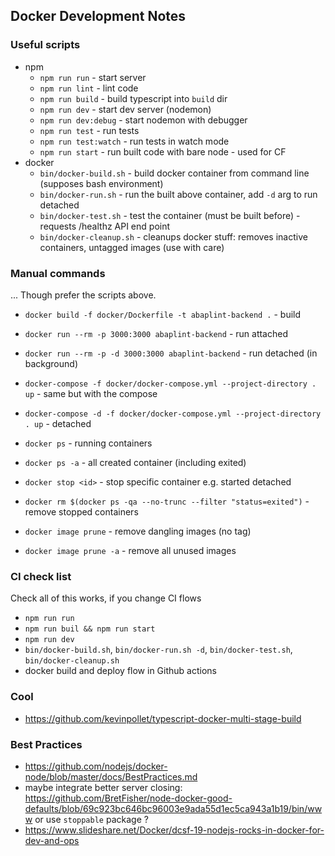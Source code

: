 ## Docker Development Notes

### Useful scripts

- npm
  - `npm run run` - start server
  - `npm run lint` - lint code
  - `npm run build` - build typescript into `build` dir
  - `npm run dev` - start dev server (nodemon)
  - `npm run dev:debug` - start nodemon with debugger
  - `npm run test` - run tests
  - `npm run test:watch` - run tests in watch mode
  - `npm run start` - run built code with bare node - used for CF
- docker
  - `bin/docker-build.sh` - build docker container from command line (supposes bash environment)
  - `bin/docker-run.sh` - run the built above container, add `-d` arg to run detached
  - `bin/docker-test.sh` - test the container (must be built before) - requests /healthz API end point
  - `bin/docker-cleanup.sh` - cleanups docker stuff: removes inactive containers, untagged images (use with care)

### Manual commands

... Though prefer the scripts above.

- `docker build -f docker/Dockerfile -t abaplint-backend .` - build
- `docker run --rm -p 3000:3000 abaplint-backend` - run attached
- `docker run --rm -p -d 3000:3000 abaplint-backend` - run detached (in background)
- `docker-compose -f docker/docker-compose.yml --project-directory . up` - same but with the compose
- `docker-compose -d -f docker/docker-compose.yml --project-directory . up` - detached

- `docker ps` - running containers
- `docker ps -a` - all created container (including exited)
- `docker stop <id>` - stop specific container e.g. started detached
- `docker rm $(docker ps -qa --no-trunc --filter "status=exited")` - remove stopped containers
- `docker image prune` - remove dangling images (no tag)
- `docker image prune -a` - remove all unused images

### CI check list

Check all of this works, if you change CI flows
- `npm run run`
- `npm run buil && npm run start`
- `npm run dev`
- `bin/docker-build.sh`, `bin/docker-run.sh -d`, `bin/docker-test.sh`, `bin/docker-cleanup.sh`
- docker build and deploy flow in Github actions

### Cool

- https://github.com/kevinpollet/typescript-docker-multi-stage-build

### Best Practices

- https://github.com/nodejs/docker-node/blob/master/docs/BestPractices.md
- maybe integrate better server closing: https://github.com/BretFisher/node-docker-good-defaults/blob/69c923bc646bc96003e9ada55d1ec5ca943a1b19/bin/www or use `stoppable` package ?
- https://www.slideshare.net/Docker/dcsf-19-nodejs-rocks-in-docker-for-dev-and-ops
